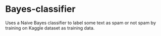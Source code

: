 # Bayes-classifier
Uses a Naive Bayes classifier to label some text as spam or not spam by training on Kaggle dataset as training data.
